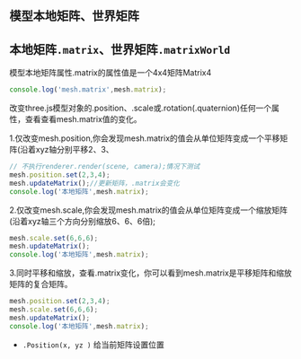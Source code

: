 ## 模型本地矩阵、世界矩阵

## 本地矩阵`.matrix`、世界矩阵`.matrixWorld`

模型本地矩阵属性.matrix的属性值是一个4x4矩阵Matrix4

```js
console.log('mesh.matrix',mesh.matrix);
```
改变three.js模型对象的.position、.scale或.rotation(.quaternion)任何一个属性，查看查看mesh.matrix值的变化。

1.仅改变mesh.position,你会发现mesh.matrix的值会从单位矩阵变成一个平移矩阵(沿着xyz轴分别平移2、3、


```js
// 不执行renderer.render(scene, camera);情况下测试
mesh.position.set(2,3,4);
mesh.updateMatrix();//更新矩阵，.matrix会变化
console.log('本地矩阵',mesh.matrix);

```
2.仅改变mesh.scale,你会发现mesh.matrix的值会从单位矩阵变成一个缩放矩阵(沿着xyz轴三个方向分别缩放6、6、6倍);

```js
mesh.scale.set(6,6,6);
mesh.updateMatrix();
console.log('本地矩阵',mesh.matrix);

```
3.同时平移和缩放，查看.matrix变化，你可以看到mesh.matrix是平移矩阵和缩放矩阵的复合矩阵。
```js
mesh.position.set(2,3,4);
mesh.scale.set(6,6,6);
mesh.updateMatrix();
console.log('本地矩阵',mesh.matrix);
```

- `.Position(x, yz )`
给当前矩阵设置位置
